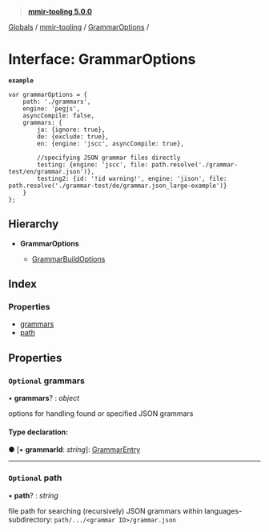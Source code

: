 > **[mmir-tooling 5.0.0](../README.md)**

[Globals](../README.md) / [mmir-tooling](../modules/mmir_tooling.md) / [GrammarOptions](mmir_tooling.grammaroptions.md) /

# Interface: GrammarOptions

**`example`** 
```
var grammarOptions = {
	path: './grammars',
	engine: 'pegjs',
	asyncCompile: false,
	grammars: {
		ja: {ignore: true},
		de: {exclude: true},
		en: {engine: 'jscc', asyncCompile: true},

		//specifying JSON grammar files directly
		testing: {engine: 'jscc', file: path.resolve('./grammar-test/en/grammar.json')},
		testing2: {id: '!id warning!', engine: 'jison', file: path.resolve('./grammar-test/de/grammar.json_large-example')}
	}
};
```

## Hierarchy

* **GrammarOptions**

  * [GrammarBuildOptions](mmir_tooling.grammarbuildoptions.md)

## Index

### Properties

* [grammars](mmir_tooling.grammaroptions.md#optional-grammars)
* [path](mmir_tooling.grammaroptions.md#optional-path)

## Properties

### `Optional` grammars

• **grammars**? : *object*

options for handling found or specified JSON grammars

#### Type declaration:

● \[▪ **grammarId**: *string*\]: [GrammarEntry](mmir_tooling.grammarentry.md)

___

### `Optional` path

• **path**? : *string*

file path for searching (recursively) JSON grammars within languages-subdirectory:
`path/.../<grammar ID>/grammar.json`